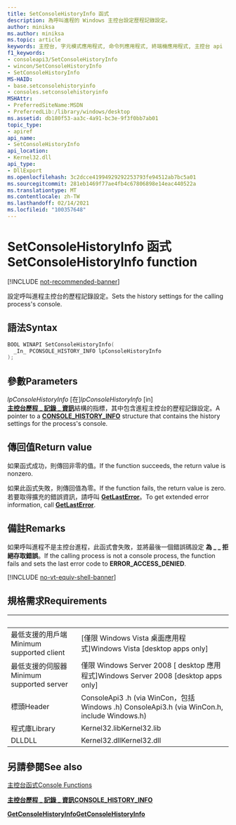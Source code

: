 ```yaml
---
title: SetConsoleHistoryInfo 函式
description: 為呼叫進程的 Windows 主控台設定歷程記錄設定。
author: miniksa
ms.author: miniksa
ms.topic: article
keywords: 主控台, 字元模式應用程式, 命令列應用程式, 終端機應用程式, 主控台 api
f1_keywords:
- consoleapi3/SetConsoleHistoryInfo
- wincon/SetConsoleHistoryInfo
- SetConsoleHistoryInfo
MS-HAID:
- base.setconsolehistoryinfo
- consoles.setconsolehistoryinfo
MSHAttr:
- PreferredSiteName:MSDN
- PreferredLib:/library/windows/desktop
ms.assetid: db180f53-aa3c-4a91-bc3e-9f3f0bb7ab01
topic_type:
- apiref
api_name:
- SetConsoleHistoryInfo
api_location:
- Kernel32.dll
api_type:
- DllExport
ms.openlocfilehash: 3c2dcce41994929292253793fe94512ab7bc5a01
ms.sourcegitcommit: 281eb1469f77ae4fb4c67806898e14eac440522a
ms.translationtype: MT
ms.contentlocale: zh-TW
ms.lasthandoff: 02/14/2021
ms.locfileid: "100357648"
---
```

# <a name="setconsolehistoryinfo-function"></a><span data-ttu-id="9ce7b-104">SetConsoleHistoryInfo 函式</span><span class="sxs-lookup"><span data-stu-id="9ce7b-104">SetConsoleHistoryInfo function</span></span>

[!INCLUDE [not-recommended-banner](./includes/not-recommended-banner.md)]

<span data-ttu-id="9ce7b-105">設定呼叫進程主控台的歷程記錄設定。</span><span class="sxs-lookup"><span data-stu-id="9ce7b-105">Sets the history settings for the calling process's console.</span></span>

## <a name="syntax"></a><span data-ttu-id="9ce7b-106">語法</span><span class="sxs-lookup"><span data-stu-id="9ce7b-106">Syntax</span></span>

```C
BOOL WINAPI SetConsoleHistoryInfo(
  _In_ PCONSOLE_HISTORY_INFO lpConsoleHistoryInfo
);
```

## <a name="parameters"></a><span data-ttu-id="9ce7b-107">參數</span><span class="sxs-lookup"><span data-stu-id="9ce7b-107">Parameters</span></span>

<span data-ttu-id="9ce7b-108">*lpConsoleHistoryInfo* \[在\]</span><span class="sxs-lookup"><span data-stu-id="9ce7b-108">*lpConsoleHistoryInfo* \[in\]</span></span>  
<span data-ttu-id="9ce7b-109">[**主控台歷程 \_ 記錄 \_ 資訊**](console-history-info.md)結構的指標，其中包含進程主控台的歷程記錄設定。</span><span class="sxs-lookup"><span data-stu-id="9ce7b-109">A pointer to a [**CONSOLE\_HISTORY\_INFO**](console-history-info.md) structure that contains the history settings for the process's console.</span></span>

## <a name="return-value"></a><span data-ttu-id="9ce7b-110">傳回值</span><span class="sxs-lookup"><span data-stu-id="9ce7b-110">Return value</span></span>

<span data-ttu-id="9ce7b-111">如果函式成功，則傳回非零的值。</span><span class="sxs-lookup"><span data-stu-id="9ce7b-111">If the function succeeds, the return value is nonzero.</span></span>

<span data-ttu-id="9ce7b-112">如果此函式失敗，則傳回值為零。</span><span class="sxs-lookup"><span data-stu-id="9ce7b-112">If the function fails, the return value is zero.</span></span> <span data-ttu-id="9ce7b-113">若要取得擴充的錯誤資訊，請呼叫 [**GetLastError**](/windows/win32/api/errhandlingapi/nf-errhandlingapi-getlasterror)。</span><span class="sxs-lookup"><span data-stu-id="9ce7b-113">To get extended error information, call [**GetLastError**](/windows/win32/api/errhandlingapi/nf-errhandlingapi-getlasterror).</span></span>

## <a name="remarks"></a><span data-ttu-id="9ce7b-114">備註</span><span class="sxs-lookup"><span data-stu-id="9ce7b-114">Remarks</span></span>

<span data-ttu-id="9ce7b-115">如果呼叫進程不是主控台進程，此函式會失敗，並將最後一個錯誤碼設定 **為 \_ \_ 拒絕存取錯誤**。</span><span class="sxs-lookup"><span data-stu-id="9ce7b-115">If the calling process is not a console process, the function fails and sets the last error code to **ERROR\_ACCESS\_DENIED**.</span></span>

[!INCLUDE [no-vt-equiv-shell-banner](./includes/no-vt-equiv-shell-banner.md)]

## <a name="requirements"></a><span data-ttu-id="9ce7b-116">規格需求</span><span class="sxs-lookup"><span data-stu-id="9ce7b-116">Requirements</span></span>

| &nbsp; | &nbsp; |
|-|-|
| <span data-ttu-id="9ce7b-117">最低支援的用戶端</span><span class="sxs-lookup"><span data-stu-id="9ce7b-117">Minimum supported client</span></span> | <span data-ttu-id="9ce7b-118">\[僅限 Windows Vista 桌面應用程式\]</span><span class="sxs-lookup"><span data-stu-id="9ce7b-118">Windows Vista \[desktop apps only\]</span></span> |
| <span data-ttu-id="9ce7b-119">最低支援的伺服器</span><span class="sxs-lookup"><span data-stu-id="9ce7b-119">Minimum supported server</span></span> | <span data-ttu-id="9ce7b-120">僅限 Windows Server 2008 \[ desktop 應用程式\]</span><span class="sxs-lookup"><span data-stu-id="9ce7b-120">Windows Server 2008 \[desktop apps only\]</span></span> |
| <span data-ttu-id="9ce7b-121">標頭</span><span class="sxs-lookup"><span data-stu-id="9ce7b-121">Header</span></span> | <span data-ttu-id="9ce7b-122">ConsoleApi3 .h (via WinCon，包括 Windows .h) </span><span class="sxs-lookup"><span data-stu-id="9ce7b-122">ConsoleApi3.h (via WinCon.h, include Windows.h)</span></span> |
| <span data-ttu-id="9ce7b-123">程式庫</span><span class="sxs-lookup"><span data-stu-id="9ce7b-123">Library</span></span> | <span data-ttu-id="9ce7b-124">Kernel32.lib</span><span class="sxs-lookup"><span data-stu-id="9ce7b-124">Kernel32.lib</span></span> |
| <span data-ttu-id="9ce7b-125">DLL</span><span class="sxs-lookup"><span data-stu-id="9ce7b-125">DLL</span></span> | <span data-ttu-id="9ce7b-126">Kernel32.dll</span><span class="sxs-lookup"><span data-stu-id="9ce7b-126">Kernel32.dll</span></span> |

## <a name="see-also"></a><span data-ttu-id="9ce7b-127">另請參閱</span><span class="sxs-lookup"><span data-stu-id="9ce7b-127">See also</span></span>

[<span data-ttu-id="9ce7b-128">主控台函式</span><span class="sxs-lookup"><span data-stu-id="9ce7b-128">Console Functions</span></span>](console-functions.md)

[<span data-ttu-id="9ce7b-129">**主控台歷程 \_ 記錄 \_ 資訊**</span><span class="sxs-lookup"><span data-stu-id="9ce7b-129">**CONSOLE\_HISTORY\_INFO**</span></span>](console-history-info.md)

[<span data-ttu-id="9ce7b-130">**GetConsoleHistoryInfo**</span><span class="sxs-lookup"><span data-stu-id="9ce7b-130">**GetConsoleHistoryInfo**</span></span>](getconsolehistoryinfo.md)